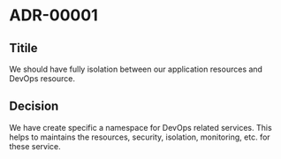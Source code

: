 # ADR-00001

## Titile

We should have fully isolation between our application resources and DevOps resource.

## Decision

We have create specific a namespace for DevOps related services. This helps to maintains the resources, security, isolation, monitoring, etc. for these service.


